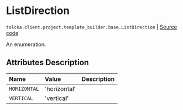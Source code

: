 # ListDirection
`toloka.client.project.template_builder.base.ListDirection` | [Source code](https://github.com/Toloka/toloka-kit/blob/v1.1.1/src/client/project/template_builder/base.py#L206)

An enumeration.

## Attributes Description

| Name | Value | Description |
| :------| :-----------| :----------| 
`HORIZONTAL`|'horizontal'|
`VERTICAL`|'vertical'|
